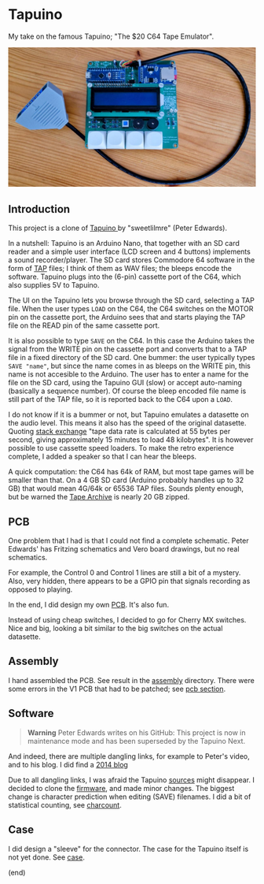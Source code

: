 # Tapuino

My take on the famous Tapuino; "The $20 C64 Tape Emulator".

![Tapuino](assembly/WithCable.jpg)


## Introduction

This project is a clone of [Tapuino ](https://github.com/sweetlilmre/tapuino) by "sweetlilmre" (Peter Edwards).

In a nutshell: Tapuino is an Arduino Nano, that together with an SD card reader and a 
simple user interface (LCD screen and 4 buttons) implements a sound recorder/player. 
The SD card stores Commodore 64 software in the form of 
[TAP](http://unusedino.de/ec64/technical/formats/tap.html) files; I think of them as 
WAV files; the bleeps encode the software. Tapuino plugs into the (6-pin) cassette 
port of the C64, which also supplies 5V to Tapuino.

The UI on the Tapuino lets you browse through the SD card, selecting a TAP file.
When the user types `LOAD` on the C64, the C64 switches on the MOTOR pin on the cassette 
port, the Arduino sees that and starts playing the TAP file on the READ pin of the same
cassette port.

It is also possible to type `SAVE` on the C64. In this case the Arduino takes the signal
from the WRITE pin on the cassette port and converts that to a TAP file in a fixed
directory of the SD card. One bummer: the user typically types `SAVE "name"`, but since
the name comes in as bleeps on the WRITE pin, this name is not accesible to the Arduino. 
The user has to enter a name for the file on the SD card, using the Tapuino GUI (slow) or accept 
auto-naming (basically a sequence number). Of course the bleep encoded file name is still
part of the TAP file, so it is reported back to the C64 upon a `LOAD`.

I do not know if it is a bummer or not, but Tapuino emulates a datasette on the audio level.
This means it also has the speed of the original datasette. Quoting 
[stack exchange](https://retrocomputing.stackexchange.com/questions/16700/did-computer-games-for-commodore-64-really-take-25-minutes-to-load-if-everyth#:~:text=In%20this%20answer%2C%20the%20C64,minutes%20to%20load%2048%20kilobytes)
"tape data rate is calculated at 55 bytes per second, giving approximately 15 minutes to load 48 kilobytes".
It is however possible to use cassette speed loaders.
To make the retro experience complete, I added a speaker so that I can hear the bleeps.

A quick computation: the C64 has 64k of RAM, but most tape games will be smaller than that.
On a 4 GB SD card (Arduino probably handles up to 32 GB) that would mean 4G/64k or 65536 
TAP files. Sounds plenty enough, but be warned the [Tape Archive](https://archive.org/details/Ultimate_Tape_Archive_V4.5) is nearly 20 GB zipped.


## PCB

One problem that I had is that I could not find a complete schematic. 
Peter Edwards' has Fritzing schematics and Vero board drawings, but no real schematics.

For example, the Control 0 and Control 1 lines are still a bit of a mystery.
Also, very hidden, there appears to be a GPIO pin that signals recording as opposed to playing. 

In the end, I did design my own [PCB](pcb).
It's also fun.

Instead of using cheap switches, I decided to go for Cherry MX switches.
Nice and big, looking a bit similar to the big switches on the actual datasette.


## Assembly

I hand assembled the PCB. See result in the [assembly](assembly) directory.
There were some errors in the V1 PCB that had to be patched; see [pcb section](pcb#schematics).


## Software

> **Warning** Peter Edwards writes on his GitHub: This project is now in maintenance mode and has been superseded by the Tapuino Next.

And indeed, there are multiple dangling links, for example to Peter's video, and to his blog. I did find a [2014 blog](https://sweetlilmre.blogspot.com/2014/07/tapuino-20-c64-tape-emulator.html)

Due to all dangling links, I was afraid the Tapuino [sources](https://github.com/sweetlilmre/tapuino) might disappear. 
I decided to clone the [firmware](firmware), and made minor changes.
The biggest change is character prediction when editing (SAVE) filenames.
I did a bit of statistical counting, see [charcount](charcount).



## Case

I did design a "sleeve" for the connector.
The case for the Tapuino itself is not yet done.
See [case](case).



(end)

